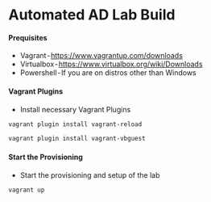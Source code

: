 # Automated AD Lab Build

#### Prequisites
- Vagrant - https://www.vagrantup.com/downloads
- Virtualbox - https://www.virtualbox.org/wiki/Downloads
- Powershell - If you are on distros other than Windows


#### Vagrant Plugins
- Install necessary Vagrant Plugins
  
```bash
vagrant plugin install vagrant-reload
```
```bash
vagrant plugin install vagrant-vbguest
```

#### Start the Provisioning

- Start the provisioning and setup of the lab
```bash
vagrant up
```


  